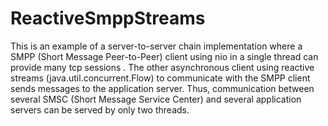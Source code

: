 # ReactiveSmppStreams

This is an example of a server-to-server chain implementation where a SMPP (Short Message Peer-to-Peer) client using nio in a single thread can provide many tcp sessions . 
The other asynchronous client  using reactive streams (java.util.concurrent.Flow) to communicate with the SMPP client sends messages to the application server. 
Thus, communication between several SMSC (Short Message Service Center) and several application servers can be served by only two threads.

